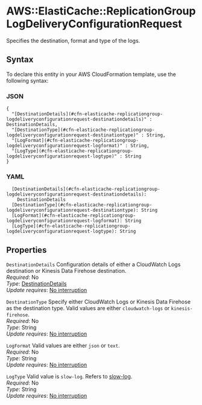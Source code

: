 # AWS::ElastiCache::ReplicationGroup LogDeliveryConfigurationRequest<a name="aws-properties-elasticache-replicationgroup-logdeliveryconfigurationrequest"></a>

Specifies the destination, format and type of the logs\. 

## Syntax<a name="aws-properties-elasticache-replicationgroup-logdeliveryconfigurationrequest-syntax"></a>

To declare this entity in your AWS CloudFormation template, use the following syntax:

### JSON<a name="aws-properties-elasticache-replicationgroup-logdeliveryconfigurationrequest-syntax.json"></a>

```
{
  "[DestinationDetails](#cfn-elasticache-replicationgroup-logdeliveryconfigurationrequest-destinationdetails)" : DestinationDetails,
  "[DestinationType](#cfn-elasticache-replicationgroup-logdeliveryconfigurationrequest-destinationtype)" : String,
  "[LogFormat](#cfn-elasticache-replicationgroup-logdeliveryconfigurationrequest-logformat)" : String,
  "[LogType](#cfn-elasticache-replicationgroup-logdeliveryconfigurationrequest-logtype)" : String
}
```

### YAML<a name="aws-properties-elasticache-replicationgroup-logdeliveryconfigurationrequest-syntax.yaml"></a>

```
  [DestinationDetails](#cfn-elasticache-replicationgroup-logdeliveryconfigurationrequest-destinationdetails): 
    DestinationDetails
  [DestinationType](#cfn-elasticache-replicationgroup-logdeliveryconfigurationrequest-destinationtype): String
  [LogFormat](#cfn-elasticache-replicationgroup-logdeliveryconfigurationrequest-logformat): String
  [LogType](#cfn-elasticache-replicationgroup-logdeliveryconfigurationrequest-logtype): String
```

## Properties<a name="aws-properties-elasticache-replicationgroup-logdeliveryconfigurationrequest-properties"></a>

`DestinationDetails`  <a name="cfn-elasticache-replicationgroup-logdeliveryconfigurationrequest-destinationdetails"></a>
Configuration details of either a CloudWatch Logs destination or Kinesis Data Firehose destination\.  
*Required*: No  
*Type*: [DestinationDetails](aws-properties-elasticache-replicationgroup-destinationdetails.md)  
*Update requires*: [No interruption](https://docs.aws.amazon.com/AWSCloudFormation/latest/UserGuide/using-cfn-updating-stacks-update-behaviors.html#update-no-interrupt)

`DestinationType`  <a name="cfn-elasticache-replicationgroup-logdeliveryconfigurationrequest-destinationtype"></a>
Specify either CloudWatch Logs or Kinesis Data Firehose as the destination type\. Valid values are either `cloudwatch-logs` or `kinesis-firehose`\.  
*Required*: No  
*Type*: String  
*Update requires*: [No interruption](https://docs.aws.amazon.com/AWSCloudFormation/latest/UserGuide/using-cfn-updating-stacks-update-behaviors.html#update-no-interrupt)

`LogFormat`  <a name="cfn-elasticache-replicationgroup-logdeliveryconfigurationrequest-logformat"></a>
Valid values are either `json` or `text`\.  
*Required*: No  
*Type*: String  
*Update requires*: [No interruption](https://docs.aws.amazon.com/AWSCloudFormation/latest/UserGuide/using-cfn-updating-stacks-update-behaviors.html#update-no-interrupt)

`LogType`  <a name="cfn-elasticache-replicationgroup-logdeliveryconfigurationrequest-logtype"></a>
Valid value is `slow-log`\. Refers to [slow\-log](https://redis.io/commands/slowlog)\.  
*Required*: No  
*Type*: String  
*Update requires*: [No interruption](https://docs.aws.amazon.com/AWSCloudFormation/latest/UserGuide/using-cfn-updating-stacks-update-behaviors.html#update-no-interrupt)